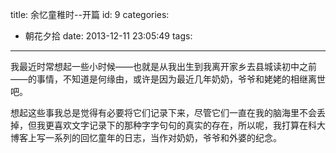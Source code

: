 title: 余忆童稚时--开篇
id: 9
categories:
  - 朝花夕拾
date: 2013-12-11 23:05:49
tags:
---

我最近时常想起一些小时候——也就是从我出生到我离开家乡去县城读初中之前——的事情，不知道是何缘由，或许是因为最近几年奶奶，爷爷和姥姥的相继离世吧。

想起这些事我总是觉得有必要将它们记录下来，尽管它们一直在我的脑海里不会丢掉，但我更喜欢文字记录下的那种字字句句的真实的存在，所以呢，我打算在科大博客上写一系列的回忆童年的日志，当作对奶奶，爷爷和外婆的纪念。